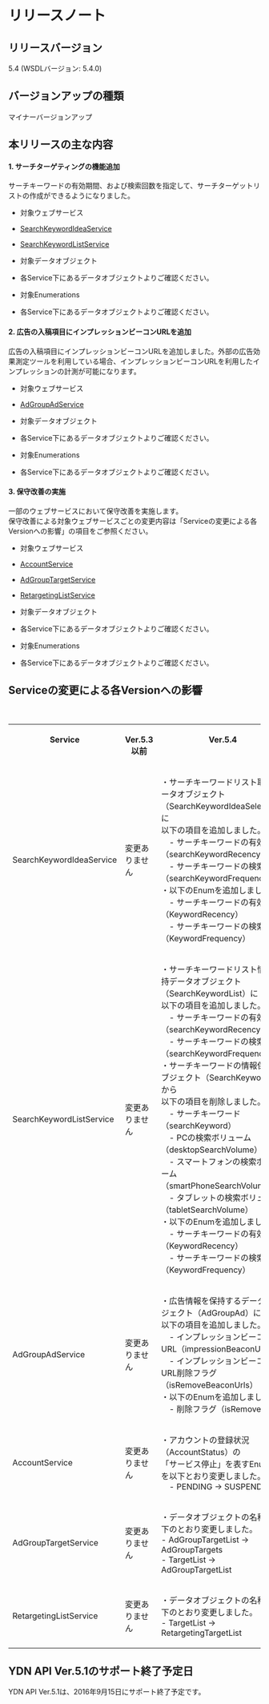 # リリースノート
## リリースバージョン　　
5.4 (WSDLバージョン: 5.4.0)

## バージョンアップの種類　　
マイナーバージョンアップ 

## 本リリースの主な内容
#### 1. サーチターゲティングの機能追加 
サーチキーワードの有効期間、および検索回数を指定して、サーチターゲットリストの作成ができるようになりました。<br>

* 対象ウェブサービス  
 * [SearchKeywordIdeaService](/docs/ja/api_reference/services/SearchKeywordIdeaService.md)
 * [SearchKeywordListService](/docs/ja/api_reference/services/SearchKeywordListService.md)

* 対象データオブジェクト  
 * 各Service下にあるデータオブジェクトよりご確認ください。
  
* 対象Enumerations  
 * 各Service下にあるデータオブジェクトよりご確認ください。
 
#### 2. 広告の入稿項目にインプレッションビーコンURLを追加
広告の入稿項目にインプレッションビーコンURLを追加しました。外部の広告効果測定ツールを利用している場合、インプレッションビーコンURLを利用したインプレッションの計測が可能になります。<br>

* 対象ウェブサービス  
 * [AdGroupAdService](/docs/ja/api_reference/services/AdGroupAdService.md)
  
* 対象データオブジェクト  
 * 各Service下にあるデータオブジェクトよりご確認ください。

* 対象Enumerations  
 * 各Service下にあるデータオブジェクトよりご確認ください。

#### 3.	保守改善の実施
一部のウェブサービスにおいて保守改善を実施します。<br>
保守改善による対象ウェブサービスごとの変更内容は「Serviceの変更による各Versionへの影響」の項目をご参照ください。<br>

*  対象ウェブサービス
 * [AccountService](/docs/ja/api_reference/services/AccountService.md)
 * [AdGroupTargetService](/docs/ja/api_reference/services/AdGroupTargetService.md)
 * [RetargetingListService](/docs/ja/api_reference/services/RetargetingListService.md)

*  対象データオブジェクト  
 * 各Service下にあるデータオブジェクトよりご確認ください。

* 対象Enumerations  
 * 各Service下にあるデータオブジェクトよりご確認ください。

## Serviceの変更による各Versionへの影響
<table class="standard">
  <tbody><tr>
    <th valign="top"><p>Service</p></th>
    <th valign="top"><p>Ver.5.3以前</p></th>
    <th valign="top"><p>Ver.5.4</p></th>
  </tr>
  <tr>
    <td><p>SearchKeywordIdeaService</p></td>
    <td><p>変更ありません</p></td>
    <td><p>
    ・サーチキーワードリスト取得データオブジェクト（SearchKeywordIdeaSelector）に<br>
    以下の項目を追加しました。<br>
    　- サーチキーワードの有効期間（searchKeywordRecency）<br>
    　- サーチキーワードの検索回数（searchKeywordFrequency）<br>
    ・以下のEnumを追加しました。<br>
    　- サーチキーワードの有効期間（KeywordRecency）<br>
    　- サーチキーワードの検索回数（KeywordFrequency）</p></td>
  </tr>
  <tr>
    <td><p>SearchKeywordListService</p></td>
    <td><p>変更ありません</p></td>
    <td><p>
    ・サーチキーワードリスト情報保持データオブジェクト（SearchKeywordList）に<br>
    以下の項目を追加しました。<br>
    　- サーチキーワードの有効期間（searchKeywordRecency）<br>
    　- サーチキーワードの検索回数（searchKeywordFrequency）<br>
    ・サーチキーワードの情報保持オブジェクト（SearchKeyword）から<br>
    以下の項目を削除しました。<br>
    　- サーチキーワード（searchKeyword）<br>
    　- PCの検索ボリューム（desktopSearchVolume）<br>
    　- スマートフォンの検索ボリューム（smartPhoneSearchVolume）<br>
    　- タブレットの検索ボリューム（tabletSearchVolume）<br>
    ・以下のEnumを追加しました。<br>
    　- サーチキーワードの有効期間（KeywordRecency）<br>
    　- サーチキーワードの検索回数（KeywordFrequency）</p></td>
    　</tr>
  <tr>
    <td><p>AdGroupAdService </p></td>
    <td><p>変更ありません</p></td>
    <td><p>
    ・広告情報を保持するデータオブジェクト（AdGroupAd）に<br>
    以下の項目を追加しました。<br>
    　- インプレッションビーコンURL（impressionBeaconUrls）<br>
    　- インプレッションビーコンURL削除フラグ（isRemoveBeaconUrls）<br>
    ・以下のEnumを追加しました。<br>
    　- 削除フラグ（isRemoveFlg）</p></td>
  </tr>
  <tr>
    <td><p>AccountService</p></td>
    <td><p>変更ありません</p></td>
    <td><p>
    ・アカウントの登録状況（AccountStatus）の<br>
    「サービス停止」を表すEnum値を以下とおり変更しました。<br>
    　- PENDING → SUSPENDED</p></td>
  </tr>
  <tr>
    <td><p>AdGroupTargetService</p></td>
    <td><p>変更ありません</p></td>
    <td><p>
    ・データオブジェクトの名称を以下のとおり変更しました。<br>
    - AdGroupTargetList → AdGroupTargets<br>
    - TargetList → AdGroupTargetList</p></td>
  </tr>
  <tr>
    <td><p>RetargetingListService</p></td>
    <td><p>変更ありません</p></td>
    <td><p>
    ・データオブジェクトの名称を以下のとおり変更しました。<br>
    - TargetList → RetargetingTargetList</p></td>
  </tr>
</tbody>
</table>

## YDN API Ver.5.1のサポート終了予定日
YDN API Ver.5.1は、2016年9月15日にサポート終了予定です。
